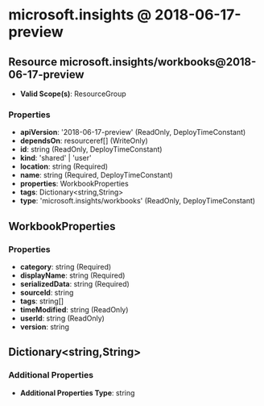 # microsoft.insights @ 2018-06-17-preview

## Resource microsoft.insights/workbooks@2018-06-17-preview
* **Valid Scope(s)**: ResourceGroup
### Properties
* **apiVersion**: '2018-06-17-preview' (ReadOnly, DeployTimeConstant)
* **dependsOn**: resourceref[] (WriteOnly)
* **id**: string (ReadOnly, DeployTimeConstant)
* **kind**: 'shared' | 'user'
* **location**: string (Required)
* **name**: string (Required, DeployTimeConstant)
* **properties**: WorkbookProperties
* **tags**: Dictionary<string,String>
* **type**: 'microsoft.insights/workbooks' (ReadOnly, DeployTimeConstant)

## WorkbookProperties
### Properties
* **category**: string (Required)
* **displayName**: string (Required)
* **serializedData**: string (Required)
* **sourceId**: string
* **tags**: string[]
* **timeModified**: string (ReadOnly)
* **userId**: string (ReadOnly)
* **version**: string

## Dictionary<string,String>
### Additional Properties
* **Additional Properties Type**: string

